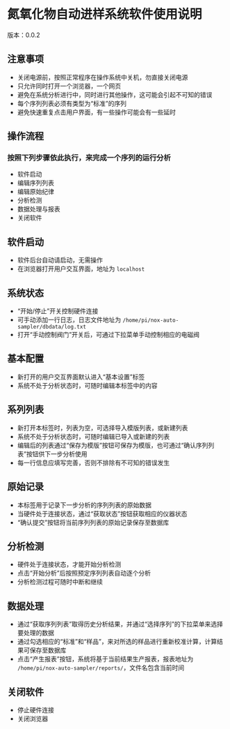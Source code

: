 # 氮氧化物自动进样系统软件使用说明

版本：0.0.2

## 注意事项
- 关闭电源前，按照正常程序在操作系统中关机，勿直接关闭电源
- 只允许同时打开一个浏览器，一个网页
- 避免在系统分析进行中，同时进行其他操作，这可能会引起不可知的错误
- 每个序列列表必须有类型为“标准”的序列
- 避免快速重复点击用户界面，有一些操作可能会有一些延时

## 操作流程
### 按照下列步骤依此执行，来完成一个序列的运行分析
- 软件启动
- 编辑序列列表
- 编辑原始纪律
- 分析检测
- 数据处理与报表
- 关闭软件

## 软件启动
- 软件后台自动请启动，无需操作
- 在浏览器打开用户交互界面，地址为 `localhost`

## 系统状态
- “开始/停止”开关控制硬件连接
- 可手动添加一行日志，日志文件地址为 `/home/pi/nox-auto-sampler/dbdata/log.txt`
- 打开“手动控制阀门”开关后，可通过下拉菜单手动控制相应的电磁阀

## 基本配置
- 新打开的用户交互界面默认进入“基本设置”标签
- 系统不处于分析状态时，可随时编辑本标签中的内容

## 系列列表
- 新打开本标签时，列表为空，可选择导入模版列表，或新建列表
- 系统不处于分析状态时，可随时编辑已导入或新建的列表
- 编辑后的列表通过“保存为模版”按钮可保存为模版，也可通过“确认序列列表”按钮供下一步分析使用
- 每一行信息应填写完善，否则不排除有不可知的错误发生

## 原始记录
- 本标签用于记录下一步分析的序列列表的原始数据
- 当硬件处于连接状态，通过“获取状态”按钮获取相应的仪器状态
- “确认提交”按钮将当前序列列表的原始记录保存至数据库

## 分析检测
- 硬件处于连接状态，才能开始分析检测
- 点击“开始分析”后按照预定序列列表自动逐个分析
- 分析检测过程可随时中断和继续

## 数据处理
- 通过“获取序列列表”取得历史分析结果，并通过“选择序列”的下拉菜单来选择要处理的数据
- 通过勾选相应的“标准”和“样品”，来对所选的样品进行重新校准计算，计算结果可保存至数据库
- 点击“产生报表”按钮，系统将基于当前结果生产报表，报表地址为 `/home/pi/nox-auto-sampler/reports/`，文件名包含当前时间

## 关闭软件
- 停止硬件连接
- 关闭浏览器
